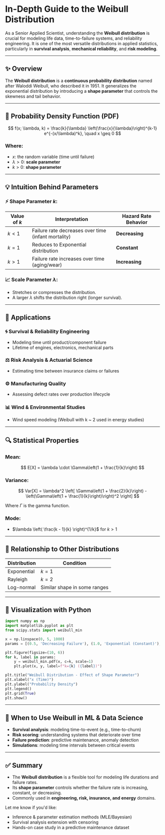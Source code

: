 # In-Depth Guide to the Weibull Distribution

As a Senior Applied Scientist, understanding the **Weibull distribution** is crucial for modeling life data, time-to-failure systems, and reliability engineering. It is one of the most versatile distributions in applied statistics, particularly in **survival analysis**, **mechanical reliability**, and **risk modeling**.

---

## ✨ Overview

The **Weibull distribution** is a **continuous probability distribution** named after Waloddi Weibull, who described it in 1951. It generalizes the exponential distribution by introducing a **shape parameter** that controls the skewness and tail behavior.

---

## 🔢 Probability Density Function (PDF)

$$
f(x; \lambda, k) = \frac{k}{\lambda} \left(\frac{x}{\lambda}\right)^{k-1} e^{-(x/\lambda)^k}, \quad x \geq 0
$$

### Where:

- $x$: the random variable (time until failure)
- $\lambda > 0$: **scale parameter**
- $k > 0$: **shape parameter**

---

## 💡 Intuition Behind Parameters

### ⚡ Shape Parameter $k$:

| Value of $k$ | Interpretation                                      | Hazard Rate Behavior |
| ------------ | --------------------------------------------------- | -------------------- |
| $k < 1$      | Failure rate decreases over time (infant mortality) | **Decreasing**       |
| $k = 1$      | Reduces to Exponential distribution                 | **Constant**         |
| $k > 1$      | Failure rate increases over time (aging/wear)       | **Increasing**       |

### 📈 Scale Parameter $\lambda$:

- Stretches or compresses the distribution.
- A larger $\lambda$ shifts the distribution right (longer survival).

---

## 🔧 Applications

### 🌀 Survival & Reliability Engineering

- Modeling time until product/component failure
- Lifetime of engines, electronics, mechanical parts

### ⚖️ Risk Analysis & Actuarial Science

- Estimating time between insurance claims or failures

### ⚙ Manufacturing Quality

- Assessing defect rates over production lifecycle

### 📊 Wind & Environmental Studies

- Wind speed modeling (Weibull with k \~ 2 used in energy studies)

---

## 🔍 Statistical Properties

### Mean:

$$
E[X] = \lambda \cdot \Gamma\left(1 + \frac{1}{k}\right)
$$

### Variance:

$$
Var[X] = \lambda^2 \left[ \Gamma\left(1 + \frac{2}{k}\right) - \left(\Gamma\left(1 + \frac{1}{k}\right)\right)^2 \right]
$$

Where $\Gamma$ is the gamma function.

### Mode:

- $\lambda \left( \frac{k - 1}{k} \right)^{1/k}$ for $k > 1$

---

## 🔄 Relationship to Other Distributions

| Distribution | Condition                    |
| ------------ | ---------------------------- |
| Exponential  | $k = 1$                      |
| Rayleigh     | $k = 2$                      |
| Log-normal   | Similar shape in some ranges |

---

## 🎨 Visualization with Python

```python
import numpy as np
import matplotlib.pyplot as plt
from scipy.stats import weibull_min

x = np.linspace(0, 5, 1000)
params = [(0.5, 'Decreasing Failure'), (1.0, 'Exponential (Constant)'), (2.0, 'Increasing Failure'), (5.0, 'Heavy Aging')]

plt.figure(figsize=(10, 6))
for k, label in params:
    y = weibull_min.pdf(x, c=k, scale=1)
    plt.plot(x, y, label=f"k={k} ({label})")

plt.title("Weibull Distribution - Effect of Shape Parameter")
plt.xlabel("x (Time)")
plt.ylabel("Probability Density")
plt.legend()
plt.grid(True)
plt.show()
```

---

## 🔎 When to Use Weibull in ML & Data Science

- **Survival analysis**: modeling time-to-event (e.g., time-to-churn)
- **Risk scoring**: understanding systems that deteriorate over time
- **Failure prediction**: predictive maintenance, anomaly detection
- **Simulations**: modeling time intervals between critical events

---

## ✅ Summary

- The **Weibull distribution** is a flexible tool for modeling life durations and failure rates.
- Its **shape parameter** controls whether the failure rate is increasing, constant, or decreasing.
- Commonly used in **engineering, risk, insurance, and energy** domains.

Let me know if you'd like:

- Inference & parameter estimation methods (MLE/Bayesian)
- Survival analysis extension with censoring
- Hands-on case study in a predictive maintenance dataset

